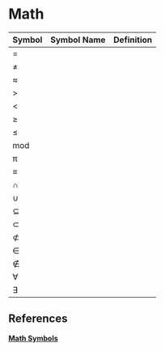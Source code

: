 # Math

Symbol | Symbol Name | Definition
--- | --- | ---
= | |
≠ | |
≈ | |
\> | |
< | |
≥ | |
≤ | |
mod | |
π | |
≡ | |
∩ | |
∪ | |
⊆ | |
⊂ | |
⊄ | |
∈ | |
∉ | |
∀ | |
∃ | |

## References

**[Math Symbols](https://www.rapidtables.com/math/symbols/Basic_Math_Symbols.html)**